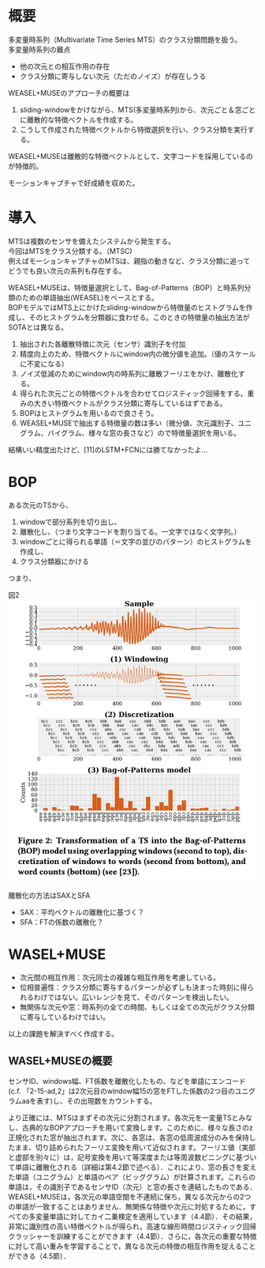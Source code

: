 # 概要

多変量時系列（Multivariate Time Series MTS）のクラス分類問題を扱う。<br>
多変量時系列の難点
- 他の次元との相互作用の存在
- クラス分類に寄与しない次元（ただのノイズ）が存在しうる

WEASEL+MUSEのアプローチの概要は
1. sliding-windowをかけながら、MTS(多変量時系列)から、次元ごと＆窓ごとに離散的な特徴ベクトルを作成する。
2. こうして作成された特徴ベクトルから特徴選択を行い、クラス分類を実行する。

WEASEL+MUSEは離散的な特徴ベクトルとして、文字コードを採用しているのが特徴的。

モーションキャプチャで好成績を収めた。

# 導入
MTSは複数のセンサを備えたシステムから発生する。<br>
今回はMTSをクラス分類する。（MTSC)<br>
例えばモーションキャプチャのMTSは、親指の動きなど、クラス分類に追ってどうでも良い次元の系列も存在する。

WEASEL+MUSEは、特徴量選択として、Bag-of-Patterns（BOP）と時系列分類のための単語抽出(WEASEL)をベースとする。<br>
BOPモデルではMTS上にかけたsliding-windowから特徴量のヒストグラムを作成し、そのヒストグラムを分類器に食わせる。このときの特徴量の抽出方法がSOTAとは異なる。
1. 抽出された各離散特徴に次元（センサ）識別子を付加
2. 精度向上のため、特徴ベクトルにwindow内の微分値を追加。（値のスケールに不変になる）
3. ノイズ低減のためにwindow内の時系列に離散フーリエをかけ、離散化する。
4. 得られた次元ごとの特徴ベクトルを合わせてロジスティック回帰をする。重みの大きい特徴ベクトルがクラス分類に寄与しているはずである。
5. BOPはヒストグラムを用いるので良さそう。
6. WEASEL+MUSEで抽出する特徴量の数は多い（微分値、次元識別子、ユニグラム、バイグラム、様々な窓の長さなど）ので特徴量選択を用いる。

結構いい精度出たけど、[11]のLSTM+FCNには勝てなかったよ...

# BOP
ある次元のTSから、
1. windowで部分系列を切り出し、
2. 離散化し、（つまり文字コードを割り当てる。一文字ではなく文字列。）
3. windowごとに得られる単語（＝文字の並びのパターン）のヒストグラムを作成し、
4. クラス分類器にかける

つまり、

図2
![図2](./images/MTSC_Fig2.png)

離散化の方法はSAXとSFA
- SAX：平均ベクトルの離散化に基づく？
- SFA：FTの係数の離散化？

# WASEL+MUSE
- 次元間の相互作用：次元同士の複雑な相互作用を考慮している。
- 位相普遍性：クラス分類に寄与するパターンが必ずしも決まった時刻に得られるわけではない。広いレンジを見て、そのパターンを検出したい。
- 無関係な次元や窓：時系列の全ての時間、もしくは全ての次元がクラス分類に寄与しているわけではい。

以上の課題を解決すべく作成する。

## WASEL+MUSEの概要
センサID、windows幅、FT係数を離散化したもの、などを単語にエンコード(c.f. 「2-15-ad,2」は2次元目のwindow幅15の窓をFTした係数の2つ目のユニグラムaaを表す)し、その出現数をカウントする。

より正確には、MTSはまずその次元に分割されます。各次元を一変量TSとみなし、古典的なBOPアプローチを用いて変換します。このために、様々な長さのz正規化された窓が抽出されます。次に、各窓は、各窓の低周波成分のみを保持したまま、切り詰められたフーリエ変換を用いて近似されます。フーリエ値（実部と虚部を別々に）は，記号変換を用いて等深度または等周波数ビニングに基づいて単語に離散化される（詳細は第4.2節で述べる）．これにより、窓の長さを変えた単語（ユニグラム）と単語のペア（ビッググラム）が計算されます。これらの単語は，その識別子であるセンサID（次元）と窓の長さを連結したものである．WEASEL+MUSEは，各次元の単語空間を不連続に保ち，異なる次元からの2つの単語が一致することはありません．無関係な特徴や次元に対処するために，すべての多変量単語に対してカイ二乗検定を適用しています（4.4節）．その結果，非常に識別性の高い特徴ベクトルが得られ，高速な線形時間ロジスティック回帰クラッシャーを訓練することができます（4.4節）．さらに，各次元の重要な特徴に対して高い重みを学習することで，異なる次元の特徴の相互作用を捉えることができる（4.5節）．